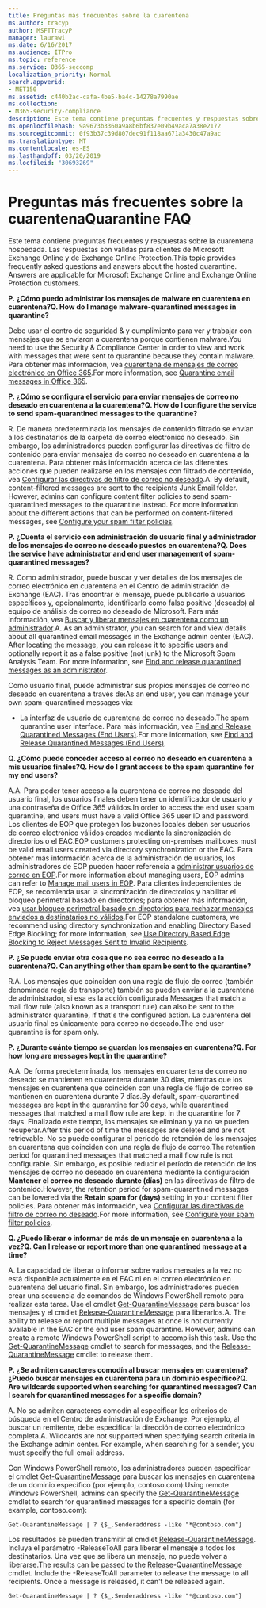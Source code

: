 ```yaml
---
title: Preguntas más frecuentes sobre la cuarentena
ms.author: tracyp
author: MSFTTracyP
manager: laurawi
ms.date: 6/16/2017
ms.audience: ITPro
ms.topic: reference
ms.service: O365-seccomp
localization_priority: Normal
search.appverid:
- MET150
ms.assetid: c440b2ac-cafa-4be5-ba4c-14278a7990ae
ms.collection:
- M365-security-compliance
description: Este tema contiene preguntas frecuentes y respuestas sobre la cuarentena hospedada.
ms.openlocfilehash: 9a9673b3360a9a8b6bf837e09b49aca7a38e2172
ms.sourcegitcommit: 0f93b37c39d807dec91f118aa671a3430c47a9ac
ms.translationtype: MT
ms.contentlocale: es-ES
ms.lasthandoff: 03/20/2019
ms.locfileid: "30693269"
---
```

# <a name="quarantine-faq"></a><span data-ttu-id="9f7d1-103">Preguntas más frecuentes sobre la cuarentena</span><span class="sxs-lookup"><span data-stu-id="9f7d1-103">Quarantine FAQ</span></span>

<span data-ttu-id="9f7d1-p101">Este tema contiene preguntas frecuentes y respuestas sobre la cuarentena hospedada. Las respuestas son válidas para clientes de Microsoft Exchange Online y de Exchange Online Protection.</span><span class="sxs-lookup"><span data-stu-id="9f7d1-p101">This topic provides frequently asked questions and answers about the hosted quarantine. Answers are applicable for Microsoft Exchange Online and Exchange Online Protection customers.</span></span>
  
 <span data-ttu-id="9f7d1-106">**P. ¿Cómo puedo administrar los mensajes de malware en cuarentena en cuarentena?**</span><span class="sxs-lookup"><span data-stu-id="9f7d1-106">**Q. How do I manage malware-quarantined messages in quarantine?**</span></span>
  
<span data-ttu-id="9f7d1-107">Debe usar el centro de seguridad &amp; y cumplimiento para ver y trabajar con mensajes que se enviaron a cuarentena porque contienen malware.</span><span class="sxs-lookup"><span data-stu-id="9f7d1-107">You need to use the Security &amp; Compliance Center in order to view and work with messages that were sent to quarantine because they contain malware.</span></span> <span data-ttu-id="9f7d1-108">Para obtener más información, vea [cuarentena de mensajes de correo electrónico en Office 365](https://support.office.com/article/Quarantine-email-messages-in-Office-365-4c234874-015e-4768-8495-98fcccfc639b).</span><span class="sxs-lookup"><span data-stu-id="9f7d1-108">For more information, see [Quarantine email messages in Office 365](https://support.office.com/article/Quarantine-email-messages-in-Office-365-4c234874-015e-4768-8495-98fcccfc639b).</span></span>
  
 <span data-ttu-id="9f7d1-109">**P. ¿Cómo se configura el servicio para enviar mensajes de correo no deseado en cuarentena a la cuarentena?**</span><span class="sxs-lookup"><span data-stu-id="9f7d1-109">**Q. How do I configure the service to send spam-quarantined messages to the quarantine?**</span></span>
  
<span data-ttu-id="9f7d1-p103">R. De manera predeterminada los mensajes de contenido filtrado se envían a los destinatarios de la carpeta de correo electrónico no deseado. Sin embargo, los administradores pueden configurar las directivas de filtro de contenido para enviar mensajes de correo no deseado en cuarentena a la cuarentena. Para obtener más información acerca de las diferentes acciones que pueden realizarse en los mensajes con filtrado de contenido, vea [Configurar las directivas de filtro de correo no deseado](configure-your-spam-filter-policies.md).</span><span class="sxs-lookup"><span data-stu-id="9f7d1-p103">A. By default, content-filtered messages are sent to the recipients Junk Email folder. However, admins can configure content filter policies to send spam-quarantined messages to the quarantine instead. For more information about the different actions that can be performed on content-filtered messages, see [Configure your spam filter policies](configure-your-spam-filter-policies.md).</span></span>
  
 <span data-ttu-id="9f7d1-114">**P. ¿Cuenta el servicio con administración de usuario final y administrador de los mensajes de correo no deseado puestos en cuarentena?**</span><span class="sxs-lookup"><span data-stu-id="9f7d1-114">**Q. Does the service have administrator and end user management of spam-quarantined messages?**</span></span>
  
<span data-ttu-id="9f7d1-p104">R. Como administrador, puede buscar y ver detalles de los mensajes de correo electrónico en cuarentena en el Centro de administración de Exchange (EAC). Tras encontrar el mensaje, puede publicarlo a usuarios específicos y, opcionalmente, identificarlo como falso positivo (deseado) al equipo de análisis de correo no deseado de Microsoft. Para más información, vea [Buscar y liberar mensajes en cuarentena como un administrador](find-and-release-quarantined-messages-as-an-administrator.md).</span><span class="sxs-lookup"><span data-stu-id="9f7d1-p104">A. As an administrator, you can search for and view details about all quarantined email messages in the Exchange admin center (EAC). After locating the message, you can release it to specific users and optionally report it as a false positive (not junk) to the Microsoft Spam Analysis Team. For more information, see [Find and release quarantined messages as an administrator](find-and-release-quarantined-messages-as-an-administrator.md).</span></span>
  
<span data-ttu-id="9f7d1-119">Como usuario final, puede administrar sus propios mensajes de correo no deseado en cuarentena a través de:</span><span class="sxs-lookup"><span data-stu-id="9f7d1-119">As an end user, you can manage your own spam-quarantined messages via:</span></span> 
  
- <span data-ttu-id="9f7d1-120">La interfaz de usuario de cuarentena de correo no deseado.</span><span class="sxs-lookup"><span data-stu-id="9f7d1-120">The spam quarantine user interface.</span></span> <span data-ttu-id="9f7d1-121">Para más información, vea [Find and Release Quarantined Messages (End Users)](http://technet.microsoft.com/library/e439b560-827a-4807-abd3-6b861c1ff786.aspx).</span><span class="sxs-lookup"><span data-stu-id="9f7d1-121">For more information, see [Find and Release Quarantined Messages (End Users)](http://technet.microsoft.com/library/e439b560-827a-4807-abd3-6b861c1ff786.aspx).</span></span>
        
 <span data-ttu-id="9f7d1-122">**Q. ¿Cómo puede conceder acceso al correo no deseado en cuarentena a mis usuarios finales?**</span><span class="sxs-lookup"><span data-stu-id="9f7d1-122">**Q. How do I grant access to the spam quarantine for my end users?**</span></span>
  
<span data-ttu-id="9f7d1-123">A.</span><span class="sxs-lookup"><span data-stu-id="9f7d1-123">A.</span></span> <span data-ttu-id="9f7d1-124">Para poder tener acceso a la cuarentena de correo no deseado del usuario final, los usuarios finales deben tener un identificador de usuario y una contraseña de Office 365 válidos.</span><span class="sxs-lookup"><span data-stu-id="9f7d1-124">In order to access the end user spam quarantine, end users must have a valid Office 365 user ID and password.</span></span> <span data-ttu-id="9f7d1-125">Los clientes de EOP que protegen los buzones locales deben ser usuarios de correo electrónico válidos creados mediante la sincronización de directorios o el EAC.</span><span class="sxs-lookup"><span data-stu-id="9f7d1-125">EOP customers protecting on-premises mailboxes must be valid email users created via directory synchronization or the EAC.</span></span> <span data-ttu-id="9f7d1-126">Para obtener más información acerca de la administración de usuarios, los administradores de EOP pueden hacer referencia a [administrar usuarios de correo en EOP](eop/manage-mail-users-in-eop.md).</span><span class="sxs-lookup"><span data-stu-id="9f7d1-126">For more information about managing users, EOP admins can refer to [Manage mail users in EOP](eop/manage-mail-users-in-eop.md).</span></span> <span data-ttu-id="9f7d1-127">Para clientes independientes de EOP, se recomienda usar la sincronización de directorios y habilitar el bloqueo perimetral basado en directorios; para obtener más información, vea [usar bloqueo perimetral basado en directorios para rechazar mensajes enviados a destinatarios no válidos](http://technet.microsoft.com/library/ca7b7416-92ed-40ad-abdb-695be46ea2e4.aspx).</span><span class="sxs-lookup"><span data-stu-id="9f7d1-127">For EOP standalone customers, we recommend using directory synchronization and enabling Directory Based Edge Blocking; for more information, see [Use Directory Based Edge Blocking to Reject Messages Sent to Invalid Recipients](http://technet.microsoft.com/library/ca7b7416-92ed-40ad-abdb-695be46ea2e4.aspx).</span></span>
  
 <span data-ttu-id="9f7d1-128">**P. ¿Se puede enviar otra cosa que no sea correo no deseado a la cuarentena?**</span><span class="sxs-lookup"><span data-stu-id="9f7d1-128">**Q. Can anything other than spam be sent to the quarantine?**</span></span>
  
<span data-ttu-id="9f7d1-129">R.</span><span class="sxs-lookup"><span data-stu-id="9f7d1-129">A.</span></span> <span data-ttu-id="9f7d1-130">Los mensajes que coinciden con una regla de flujo de correo (también denominada regla de transporte) también se pueden enviar a la cuarentena de administrador, si esa es la acción configurada.</span><span class="sxs-lookup"><span data-stu-id="9f7d1-130">Messages that match a mail flow rule (also known as a transport rule) can also be sent to the administrator quarantine, if that's the configured action.</span></span> <span data-ttu-id="9f7d1-131">La cuarentena del usuario final es únicamente para correo no deseado.</span><span class="sxs-lookup"><span data-stu-id="9f7d1-131">The end user quarantine is for spam only.</span></span>
  
 <span data-ttu-id="9f7d1-132">**P. ¿Durante cuánto tiempo se guardan los mensajes en cuarentena?**</span><span class="sxs-lookup"><span data-stu-id="9f7d1-132">**Q. For how long are messages kept in the quarantine?**</span></span>
  
<span data-ttu-id="9f7d1-133">A.</span><span class="sxs-lookup"><span data-stu-id="9f7d1-133">A.</span></span> <span data-ttu-id="9f7d1-134">De forma predeterminada, los mensajes en cuarentena de correo no deseado se mantienen en cuarentena durante 30 días, mientras que los mensajes en cuarentena que coinciden con una regla de flujo de correo se mantienen en cuarentena durante 7 días.</span><span class="sxs-lookup"><span data-stu-id="9f7d1-134">By default, spam-quarantined messages are kept in the quarantine for 30 days, while quarantined messages that matched a mail flow rule are kept in the quarantine for 7 days.</span></span> <span data-ttu-id="9f7d1-135">Finalizado este tiempo, los mensajes se eliminan y ya no se pueden recuperar.</span><span class="sxs-lookup"><span data-stu-id="9f7d1-135">After this period of time the messages are deleted and are not retrievable.</span></span> <span data-ttu-id="9f7d1-136">No se puede configurar el período de retención de los mensajes en cuarentena que coinciden con una regla de flujo de correo.</span><span class="sxs-lookup"><span data-stu-id="9f7d1-136">The retention period for quarantined messages that matched a mail flow rule is not configurable.</span></span> <span data-ttu-id="9f7d1-137">Sin embargo, es posible reducir el período de retención de los mensajes de correo no deseado en cuarentena mediante la configuración **Mantener el correo no deseado durante (días)** en las directivas de filtro de contenido.</span><span class="sxs-lookup"><span data-stu-id="9f7d1-137">However, the retention period for spam-quarantined messages can be lowered via the **Retain spam for (days)** setting in your content filter policies.</span></span> <span data-ttu-id="9f7d1-138">Para obtener más información, vea [Configurar las directivas de filtro de correo no deseado](configure-your-spam-filter-policies.md).</span><span class="sxs-lookup"><span data-stu-id="9f7d1-138">For more information, see [Configure your spam filter policies](configure-your-spam-filter-policies.md).</span></span>
  
 <span data-ttu-id="9f7d1-139">**Q. ¿Puedo liberar o informar de más de un mensaje en cuarentena a la vez?**</span><span class="sxs-lookup"><span data-stu-id="9f7d1-139">**Q. Can I release or report more than one quarantined message at a time?**</span></span>
  
<span data-ttu-id="9f7d1-p109">A. La capacidad de liberar o informar sobre varios mensajes a la vez no está disponible actualmente en el EAC ni en el correo electrónico en cuarentena del usuario final. Sin embargo, los administradores pueden crear una secuencia de comandos de Windows PowerShell remoto para realizar esta tarea. Use el cmdlet [Get-QuarantineMessage](http://technet.microsoft.com/library/88026da1-8dbc-49e7-80e8-112a32773c34.aspx) para buscar los mensajes y el cmdlet [Release-QuarantineMessage](http://technet.microsoft.com/library/4a3aa05c-238f-46f2-b8dd-b0e3c38eab3e.aspx) para liberarlos.</span><span class="sxs-lookup"><span data-stu-id="9f7d1-p109">A. The ability to release or report multiple messages at once is not currently available in the EAC or the end user spam quarantine. However, admins can create a remote Windows PowerShell script to accomplish this task. Use the [Get-QuarantineMessage](http://technet.microsoft.com/library/88026da1-8dbc-49e7-80e8-112a32773c34.aspx) cmdlet to search for messages, and the [Release-QuarantineMessage](http://technet.microsoft.com/library/4a3aa05c-238f-46f2-b8dd-b0e3c38eab3e.aspx) cmdlet to release them.</span></span> 
  
 <span data-ttu-id="9f7d1-144">**P. ¿Se admiten caracteres comodín al buscar mensajes en cuarentena? ¿Puedo buscar mensajes en cuarentena para un dominio específico?**</span><span class="sxs-lookup"><span data-stu-id="9f7d1-144">**Q. Are wildcards supported when searching for quarantined messages? Can I search for quarantined messages for a specific domain?**</span></span>
  
<span data-ttu-id="9f7d1-p110">A. No se admiten caracteres comodín al especificar los criterios de búsqueda en el Centro de administración de Exchange. Por ejemplo, al buscar un remitente, debe especificar la dirección de correo electrónico completa.</span><span class="sxs-lookup"><span data-stu-id="9f7d1-p110">A. Wildcards are not supported when specifying search criteria in the Exchange admin center. For example, when searching for a sender, you must specify the full email address.</span></span>
  
<span data-ttu-id="9f7d1-148">Con Windows PowerShell remoto, los administradores pueden especificar el cmdlet [Get-QuarantineMessage](http://technet.microsoft.com/library/88026da1-8dbc-49e7-80e8-112a32773c34.aspx) para buscar los mensajes en cuarentena de un dominio específico (por ejemplo, contoso.com):</span><span class="sxs-lookup"><span data-stu-id="9f7d1-148">Using remote Windows PowerShell, admins can specify the [Get-QuarantineMessage](http://technet.microsoft.com/library/88026da1-8dbc-49e7-80e8-112a32773c34.aspx) cmdlet to search for quarantined messages for a specific domain (for example, contoso.com):</span></span> 
  
```
Get-QuarantineMessage | ? {$_.Senderaddress -like "*@contoso.com"}
```

<span data-ttu-id="9f7d1-p111">Los resultados se pueden transmitir al cmdlet [Release-QuarantineMessage](http://technet.microsoft.com/library/4a3aa05c-238f-46f2-b8dd-b0e3c38eab3e.aspx). Incluya el parámetro -ReleaseToAll para liberar el mensaje a todos los destinatarios. Una vez que se libera un mensaje, no puede volver a liberarse.</span><span class="sxs-lookup"><span data-stu-id="9f7d1-p111">The results can be passed to the [Release-QuarantineMessage](http://technet.microsoft.com/library/4a3aa05c-238f-46f2-b8dd-b0e3c38eab3e.aspx) cmdlet. Include the -ReleaseToAll parameter to release the message to all recipients. Once a message is released, it can't be released again.</span></span> 
  
```
Get-QuarantineMessage | ? {$_.Senderaddress -like "*@contoso.com"}
```



